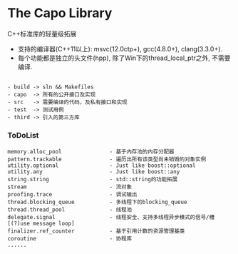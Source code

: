 #  The Capo Library

C++标准库的轻量级拓展

* 支持的编译器(C++11以上): msvc(12.0ctp+), gcc(4.8.0+), clang(3.3.0+).
* 每个功能都是独立的头文件(hpp), 除了Win下的thread_local_ptr之外, 不需要编译.

##

    - build -> sln && Makefiles
    - capo  -> 所有的公开接口及实现
    - src   -> 需要编译的代码，及私有接口和实现
    - test  -> 测试用例
    - third -> 引入的第三方库

### ToDoList

    memory.alloc_pool               - 基于内存池的内存分配器
    pattern.trackable               - 遍历出所有该类型尚未销毁的对象实例
    utility.optional                - Just like boost::optional
    utility.any                     - Just like boost::any
    string.string                   - std::string的功能拓展
    stream                          - 流对象
    proofing.trace                  - 调试输出
    thread.blocking_queue           - 多线程下的blocking_queue
    thread.thread_pool              - 线程池
    delegate.signal                 - 线程安全、支持多线程异步模式的信号/槽[(?)use message loop]
    finalizer.ref_counter           - 基于引用计数的资源管理基类
    coroutine                       - 协程库
    ......